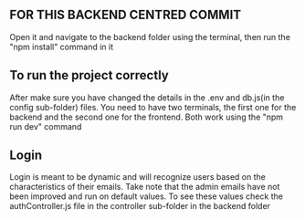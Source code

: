 ## FOR THIS BACKEND CENTRED COMMIT
Open it and navigate to the backend folder using the terminal, then run the "npm install" command in it

## To run the project correctly
After make sure you have changed the details in the .env and db.js(in the config sub-folder) files. You need to have two terminals, the first one for the backend and the second one for the frontend. Both work using the "npm run dev" command

## Login
Login is meant to be dynamic and will recognize users based on the characteristics of their emails. Take note that the admin emails have not been improved and run on default values. To see these values check the authController.js file in the controller sub-folder in the backend folder
